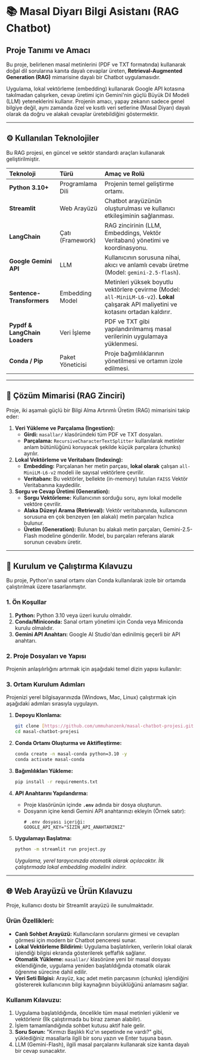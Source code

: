 # 📚 Masal Diyarı Bilgi Asistanı (RAG Chatbot)

## Proje Tanımı ve Amacı

Bu proje, belirlenen masal metinlerini (PDF ve TXT formatında) kullanarak doğal dil sorularına kanıta dayalı cevaplar üreten, **Retrieval-Augmented Generation (RAG)** mimarisine dayalı bir Chatbot uygulamasıdır. 

Uygulama, lokal vektörleme (embedding) kullanarak Google API kotasına takılmadan çalışırken, cevap üretimi için Gemini'nin güçlü Büyük Dil Modeli (LLM) yeteneklerini kullanır. Projenin amacı, yapay zekanın sadece genel bilgiye değil, aynı zamanda özel ve kısıtlı veri setlerine (Masal Diyarı) dayalı olarak da doğru ve alakalı cevaplar üretebildiğini göstermektir.

---

## ⚙️ Kullanılan Teknolojiler

Bu RAG projesi, en güncel ve sektör standardı araçları kullanarak geliştirilmiştir.

| Teknoloji | Türü | Amaç ve Rolü |
| :--- | :--- | :--- |
| **Python 3.10+** | Programlama Dili | Projenin temel geliştirme ortamı. |
| **Streamlit** | Web Arayüzü | Chatbot arayüzünün oluşturulması ve kullanıcı etkileşiminin sağlanması. |
| **LangChain** | Çatı (Framework) | RAG zincirinin (LLM, Embeddings, Vektör Veritabanı) yönetimi ve koordinasyonu. |
| **Google Gemini API** | LLM | Kullanıcının sorusuna nihai, akıcı ve anlamlı cevabı üretme (Model: `gemini-2.5-flash`). |
| **Sentence-Transformers** | Embedding Model | Metinleri yüksek boyutlu vektörlere çevirme (Model: `all-MiniLM-L6-v2`). **Lokal** çalışarak API maliyetini ve kotasını ortadan kaldırır. |
| **Pypdf & LangChain Loaders** | Veri İşleme | PDF ve TXT gibi yapılandırılmamış masal verilerinin uygulamaya yüklenmesi. |
| **Conda / Pip** | Paket Yöneticisi | Proje bağımlılıklarının yönetilmesi ve ortamın izole edilmesi. |

---

## 🧠 Çözüm Mimarisi (RAG Zinciri)

Proje, iki aşamalı güçlü bir Bilgi Alma Artırımlı Üretim (RAG) mimarisini takip eder:

1.  **Veri Yükleme ve Parçalama (Ingestion):**
    * **Girdi:** `masallar/` klasöründeki tüm PDF ve TXT dosyaları.
    * **Parçalama:** `RecursiveCharacterTextSplitter` kullanılarak metinler anlam bütünlüğünü koruyacak şekilde küçük parçalara (chunks) ayrılır.
2.  **Lokal Vektörleme ve Veritabanı (Indexing):**
    * **Embedding:** Parçalanan her metin parçası, **lokal olarak** çalışan `all-MiniLM-L6-v2` modeli ile sayısal vektörlere çevrilir.
    * **Veritabanı:** Bu vektörler, bellekte (in-memory) tutulan `FAISS` Vektör Veritabanına kaydedilir.
3.  **Sorgu ve Cevap Üretimi (Generation):**
    * **Sorgu Vektörleme:** Kullanıcının sorduğu soru, aynı lokal modelle vektöre çevrilir.
    * **Alaka Düzeyi Arama (Retrieval):** Vektör veritabanında, kullanıcının sorusuna en çok benzeyen (en alakalı) metin parçaları hızlıca bulunur.
    * **Üretim (Generation):** Bulunan bu alakalı metin parçaları, Gemini-2.5-Flash modeline gönderilir. Model, bu parçaları referans alarak sorunun cevabını üretir.

---

## 🚀 Kurulum ve Çalıştırma Kılavuzu

Bu proje, Python'ın sanal ortamı olan Conda kullanılarak izole bir ortamda çalıştırılmak üzere tasarlanmıştır.

### 1. Ön Koşullar

1.  **Python:** Python 3.10 veya üzeri kurulu olmalıdır.
2.  **Conda/Miniconda:** Sanal ortam yönetimi için Conda veya Miniconda kurulu olmalıdır.
3.  **Gemini API Anahtarı:** Google AI Studio'dan edinilmiş geçerli bir API anahtarı.

### 2. Proje Dosyaları ve Yapısı

Projenin anlaşılırlığını artırmak için aşağıdaki temel dizin yapısı kullanılır:
### 3. Ortam Kurulum Adımları

Projenizi yerel bilgisayarınızda (Windows, Mac, Linux) çalıştırmak için aşağıdaki adımları sırasıyla uygulayın.

1.  **Depoyu Klonlama:**
    ```bash
    git clone [https://github.com/ummuhanzenk/masal-chatbot-projesi.git](https://github.com/ummuhanzenk/masal-chatbot-projesi.git)
    cd masal-chatbot-projesi
    ```

2.  **Conda Ortamı Oluşturma ve Aktifleştirme:**
    ```bash
    conda create -n masal-conda python=3.10 -y
    conda activate masal-conda
    ```

3.  **Bağımlılıkları Yükleme:**
    ```bash
    pip install -r requirements.txt
    ```

4.  **API Anahtarını Yapılandırma:**
    * Proje klasörünün içinde **`.env`** adında bir dosya oluşturun.
    * Dosyanın içine kendi Gemini API anahtarınızı ekleyin (Örnek satır):
        ```env
        # .env dosyası içeriği:
        GOOGLE_API_KEY="SİZİN_API_ANAHTARINIZ"
        ```

5.  **Uygulamayı Başlatma:**
    ```bash
    python -m streamlit run project.py
    ```
    *Uygulama, yerel tarayıcınızda otomatik olarak açılacaktır. İlk çalıştırmada lokal embedding modelini indirir.*

---

## 🌐 Web Arayüzü ve Ürün Kılavuzu

Proje, kullanıcı dostu bir Streamlit arayüzü ile sunulmaktadır.

### Ürün Özellikleri:

* **Canlı Sohbet Arayüzü:** Kullanıcıların sorularını girmesi ve cevapları görmesi için modern bir Chatbot penceresi sunar.
* **Lokal Vektörleme Bildirimi:** Uygulama başlatılırken, verilerin lokal olarak işlendiği bilgisi ekranda gösterilerek şeffaflık sağlanır.
* **Otomatik Yükleme:** `masallar/` klasörüne yeni bir masal dosyası eklendiğinde, uygulama yeniden başlatıldığında otomatik olarak öğrenme sürecine dahil edilir.
* **Veri Seti Bilgisi:** Arayüz, kaç adet metin parçasının (chunks) işlendiğini göstererek kullanıcının bilgi kaynağının büyüklüğünü anlamasını sağlar.

### Kullanım Kılavuzu:

1.  Uygulama başlatıldığında, öncelikle tüm masal metinleri yüklenir ve vektörlenir (İlk çalıştırmada bu biraz zaman alabilir).
2.  İşlem tamamlandığında sohbet kutusu aktif hale gelir.
3.  **Soru Sorun:** "Kırmızı Başlıklı Kız'ın sepetinde ne vardı?" gibi, yüklediğiniz masallarla ilgili bir soru yazın ve Enter tuşuna basın.
4.  LLM (Gemini-Flash), ilgili masal parçalarını kullanarak size kanıta dayalı bir cevap sunacaktır.
